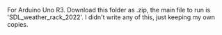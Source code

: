 For Arduino Uno R3.
Download this folder as .zip, the main file to run is 'SDL_weather_rack_2022'.
I didn't write any of this, just keeping my own copies.
